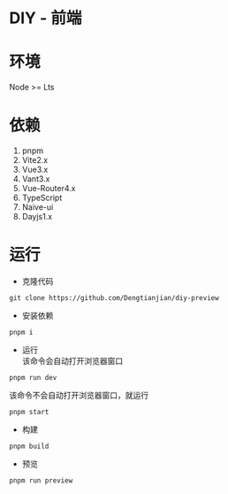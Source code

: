 # DIY - 前端

# 环境
Node >= Lts

# 依赖
1. pnpm
2. Vite2.x
3. Vue3.x
4. Vant3.x
5. Vue-Router4.x
6. TypeScript
7. Naive-ui
8. Dayjs1.x

# 运行
- 克隆代码
```shell
git clone https://github.com/Dengtianjian/diy-preview
```
- 安装依赖
```shell
pnpm i
```
- 运行  
该命令会自动打开浏览器窗口
```shell
pnpm run dev
```
该命令不会自动打开浏览器窗口，就运行
```shell
pnpm start
```
- 构建
```shell
pnpm build
```
- 预览
```shell
pnpm run preview
```